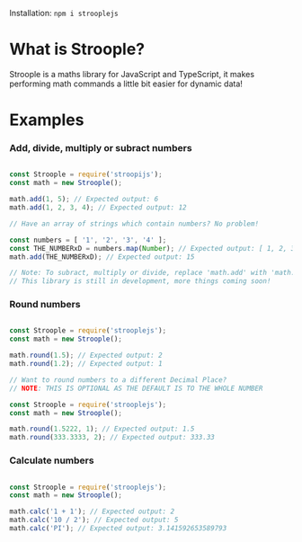 Installation: `npm i strooplejs`
# What is Stroople?
Stroople is a maths library for JavaScript and TypeScript, it makes performing math commands a little bit easier for dynamic data!

# Examples
### Add, divide, multiply or subract numbers
```js

const Stroople = require('stroopijs');
const math = new Stroople();

math.add(1, 5); // Expected output: 6
math.add(1, 2, 3, 4); // Expected output: 12

// Have an array of strings which contain numbers? No problem!

const numbers = [ '1', '2', '3', '4' ];
const THE_NUMBERxD = numbers.map(Number); // Expected output: [ 1, 2, 3, 4, 5 ];
math.add(THE_NUMBERxD); // Expected output: 15

// Note: To subract, multiply or divide, replace 'math.add' with 'math.<subtract | multiply | divide>'
// This library is still in development, more things coming soon!
```
### Round numbers
```js

const Stroople = require('strooplejs');
const math = new Stroople();

math.round(1.5); // Expected output: 2
math.round(1.2); // Expected output: 1

// Want to round numbers to a different Decimal Place?
// NOTE: THIS IS OPTIONAL AS THE DEFAULT IS TO THE WHOLE NUMBER

const Stroople = require('strooplejs');
const math = new Stroople();

math.round(1.5222, 1); // Expected output: 1.5
math.round(333.3333, 2); // Expected output: 333.33

```
### Calculate numbers 
```js

const Stroople = require('strooplejs');
const math = new Stroople();

math.calc('1 + 1'); // Expected output: 2
math.calc('10 / 2'); // Expected output: 5
math.calc('PI'); // Expected output: 3.141592653589793
```